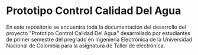 # Prototipo Control Calidad Del Agua
En este repositorio se encuentra toda la documentación del desarrollo del proyecto "Prototipo Control Calidad Del Agua" desarrollado por estudiantes de primer semestre del pregrado en Ingeniería Electrónica de la Universidad Nacional de Colombia para la asignatura de Taller de electrónica.

